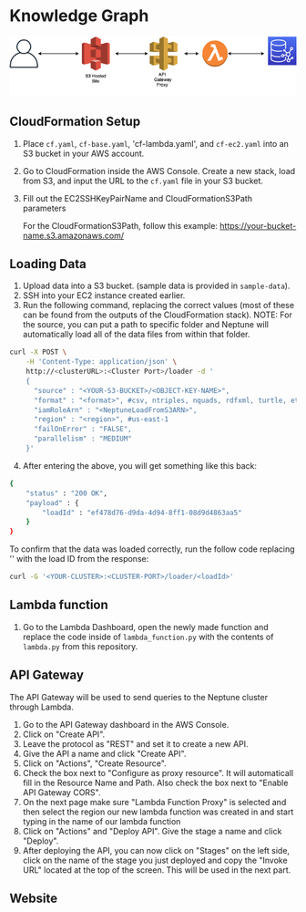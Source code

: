 # Knowledge Graph
![](./images/knowledge-graph.png)

## CloudFormation Setup
1. Place `cf.yaml`, `cf-base.yaml`, 'cf-lambda.yaml', and `cf-ec2.yaml` into an S3 bucket in your AWS account.
2. Go to CloudFormation inside the AWS Console. Create a new stack, load from S3, and input the URL to the `cf.yaml` file in your S3 bucket.
3. Fill out the EC2SSHKeyPairName and CloudFormationS3Path parameters

      For the CloudFormationS3Path, follow this example: https://your-bucket-name.s3.amazonaws.com/

## Loading Data
1. Upload data into a S3 bucket. (sample data is provided in `sample-data`).
2. SSH into your EC2 instance created earlier.
3. Run the following command, replacing the correct values (most of these can be found from the outputs of the CloudFormation stack). NOTE: For the source, you can put a path to specific folder and Neptune will automatically load all of the data files from within that folder.
```bash
curl -X POST \
    -H 'Content-Type: application/json' \
    http://<clusterURL>:<Cluster Port>/loader -d '
    {
      "source" : "<YOUR-S3-BUCKET>/<OBJECT-KEY-NAME>",
      "format" : "<format>", #csv, ntriples, nquads, rdfxml, turtle, etc.
      "iamRoleArn" : "<NeptuneLoadFromS3ARN>",
      "region" : "<region>", #us-east-1
      "failOnError" : "FALSE",
      "parallelism" : "MEDIUM"
    }'
```

4. After entering the above, you will get something like this back:
```bash
{
    "status" : "200 OK",
    "payload" : {
        "loadId" : "ef478d76-d9da-4d94-8ff1-08d9d4863aa5"
    }
}
```
To confirm that the data was loaded correctly, run the follow code replacing '<loadId>' with the load ID from the response:
```bash
curl -G '<YOUR-CLUSTER>:<CLUSTER-PORT>/loader/<loadId>'
```

## Lambda function
1. Go to the Lambda Dashboard, open the newly made function and replace the code inside of `lambda_function.py` with the contents of `lambda.py` from this repository.

## API Gateway
The API Gateway will be used to send queries to the Neptune cluster through Lambda.
1. Go to the API Gateway dashboard in the AWS Console.
2. Click on "Create API".
3. Leave the protocol as "REST" and set it to create a new API.
4. Give the API a name and click "Create API".
5. Click on "Actions", "Create Resource".
6. Check the box next to "Configure as proxy resource". It will automaticall fill in the Resource Name and Path. Also check the box next to "Enable API Gateway CORS".
7. On the next page make sure "Lambda Function Proxy" is selected and then select the region our new lambda function was created in and start typing in the name of our lambda function
8. Click on "Actions" and "Deploy API". Give the stage a name and click "Deploy".
9. After deploying the API, you can now click on "Stages" on the left side, click on the name of the stage you just deployed and copy the "Invoke URL" located at the top of the screen. This will be used in the next part.

## Website